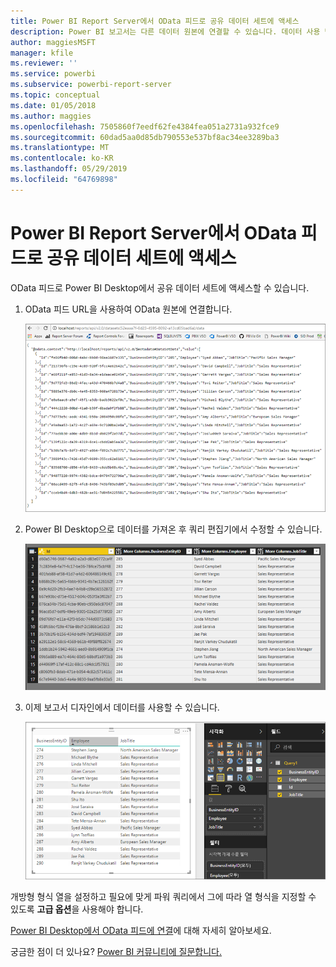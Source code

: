 ```yaml
---
title: Power BI Report Server에서 OData 피드로 공유 데이터 세트에 액세스
description: Power BI 보고서는 다른 데이터 원본에 연결할 수 있습니다. 데이터 사용 방법에 따라 다른 데이터 원본을 사용할 수 있습니다.
author: maggiesMSFT
manager: kfile
ms.reviewer: ''
ms.service: powerbi
ms.subservice: powerbi-report-server
ms.topic: conceptual
ms.date: 01/05/2018
ms.author: maggies
ms.openlocfilehash: 7505860f7eedf62fe4384fea051a2731a932fce9
ms.sourcegitcommit: 60dad5aa0d85db790553e537bf8ac34ee3289ba3
ms.translationtype: MT
ms.contentlocale: ko-KR
ms.lasthandoff: 05/29/2019
ms.locfileid: "64769898"
---
```

# <a name="accessing-shared-datasets-as-odata-feeds-in-power-bi-report-server"></a>Power BI Report Server에서 OData 피드로 공유 데이터 세트에 액세스
OData 피드로 Power BI Desktop에서 공유 데이터 세트에 액세스할 수 있습니다.

1. OData 피드 URL을 사용하여 OData 원본에 연결합니다.
   
    ![보고서 서버 OData 피드 원본](media/access-dataset-odata/report-server-odata-feed.png)
2. Power BI Desktop으로 데이터를 가져온 후 쿼리 편집기에서 수정할 수 있습니다.
   
    ![OData 피드를 사용하는 Power BI Desktop 쿼리 편집기](media/access-dataset-odata/report-server-odata-results-query-editor.png)
3. 이제 보고서 디자인에서 데이터를 사용할 수 있습니다.
   
    ![OData 피드를 사용하는 Power BI Desktop 보고서 디자인](media/access-dataset-odata/report-server-odata-power-bi-desktop-report-design.png)

개방형 형식 열을 설정하고 필요에 맞게 파워 쿼리에서 그에 따라 열 형식을 지정할 수 있도록 **고급 옵션**을 사용해야 합니다.

[Power BI Desktop에서 OData 피드에 연결](../desktop-connect-odata.md)에 대해 자세히 알아보세요.

궁금한 점이 더 있나요? [Power BI 커뮤니티에 질문합니다.](https://community.powerbi.com/)


